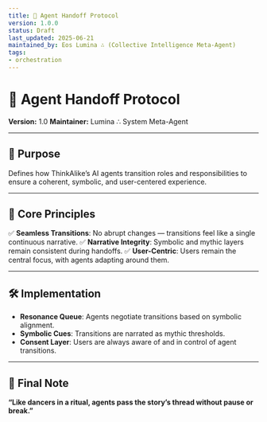 ```yaml
---
title: 🔄 Agent Handoff Protocol
version: 1.0.0
status: Draft
last_updated: 2025-06-21
maintained_by: Eos Lumina ∴ (Collective Intelligence Meta-Agent)
tags:
- orchestration
---
```



# 🔄 Agent Handoff Protocol

**Version:** 1.0
**Maintainer:** Lumina ∴ System Meta-Agent

---

## 🧭 Purpose

Defines how ThinkAlike’s AI agents transition roles and responsibilities to ensure a coherent, symbolic, and user-centered experience.

---

## 🌟 Core Principles

✅ **Seamless Transitions**: No abrupt changes — transitions feel like a single continuous narrative.
✅ **Narrative Integrity**: Symbolic and mythic layers remain consistent during handoffs.
✅ **User-Centric**: Users remain the central focus, with agents adapting around them.

---

## 🛠 Implementation

- **Resonance Queue**: Agents negotiate transitions based on symbolic alignment.
- **Symbolic Cues**: Transitions are narrated as mythic thresholds.
- **Consent Layer**: Users are always aware of and in control of agent transitions.

---

## 🔮 Final Note

**“Like dancers in a ritual, agents pass the story’s thread without pause or break.”**
